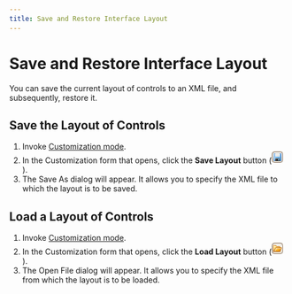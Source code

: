 ```yaml
---
title: Save and Restore Interface Layout
---
```

# Save and Restore Interface Layout
You can save the current layout of controls to an XML file, and subsequently, restore it.

## Save the Layout of Controls
1. Invoke [Customization mode](../layout-customization/start-layout-customization.md).
2. In the Customization form that opens, click the **Save Layout** button (![EU_XtraLayout_LayoutControl_CustomizationForm_SaveButton](../../../images/img7661.png)).
3. The Save As dialog will appear. It allows you to specify the XML file to which the layout is to be saved.

## Load a Layout of Controls
1. Invoke [Customization mode](../layout-customization/start-layout-customization.md).
2. In the Customization form that opens, click the **Load Layout** button (![EU_XtraLayout_LayoutControl_CustomizationForm_LoadButton](../../../images/img7660.png)).
3. The Open File dialog will appear. It allows you to specify the XML file from which the layout is to be loaded.